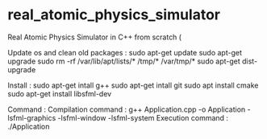 # real_atomic_physics_simulator
Real Atomic Physics Simulator in C++ from scratch (

Update os and clean old packages : 
    sudo apt-get update
    sudo apt-get upgrade
    sudo rm -rf /var/lib/apt/lists/* /tmp/* /var/tmp/*
    sudo apt-get dist-upgrade

Install : 
    sudo apt-get intall g++
    sudo apt-get intall git
    sudo apt install cmake
    sudo apt-get install libsfml-dev

Command : 
    Compilation command : g++ Application.cpp -o Application -lsfml-graphics -lsfml-window -lsfml-system
    Execution command : ./Application